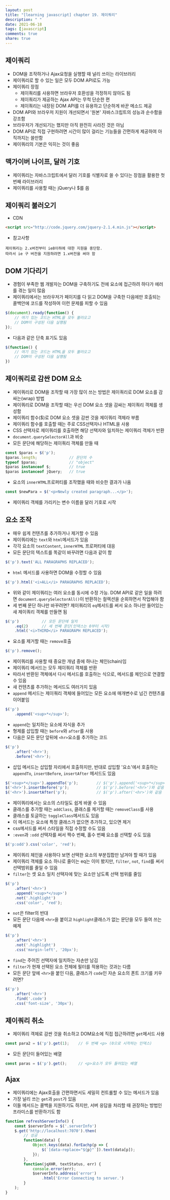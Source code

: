 ```yaml
---
layout: post
title: "[learning javascript] chapter 19. 제이쿼리"
description: " "
date: 2021-06-18
tags: [javascript]
comments: true
share: true
---
```


## 제이쿼리
- DOM을 조작하거나 Ajax요청을 실행할 때 널리 쓰이는 라이브러리 
- 제이쿼리로 할 수 있는 일은 모두 DOM API로도 가능 
- 제이쿼리 장점 
    - 제이쿼리를 사용하면 브라우저 호환성을 걱정하지 않아도 됨 
    - 제이쿼리가 제공하는 Ajax API는 무척 단순한 편 
    - 제이쿼리는 내장된 DOM API를 더 유용하고 단순하게 바꾼 메소드 제공 
- DOM API와 브라우저 지원이 개선되면서 '원본' 자바스크립트의 성능과 순수함을 강조함 
- 브라우저가 개선되기는 했지만 아직 완전히 사라진 것은 아님 
- DOM API로 직접 구현하려면 시간이 많이 걸리는 기능들을 간편하게 제공하여 아직까지는 쓸만함 
- 제이쿼리의 기본은 익히는 것이 좋음 

## 맥가이버 나이프, 달러 기호
- 제이쿼리는 자바스크립트에서 달러 기호를 식별자로 쓸 수 있다는 장점을 활용한 첫 번째 라이브러리 
- 제이쿼리를 사용할 때는 jQuery나 $를 씀

## 제이쿼리 불러오기
- CDN
```html
<script src="http://code.jquery.com/jquery-2.1.4.min.js"></script>
```
- 참고사항 
```
제이쿼리는 2.x버전부터 ie8이하에 대한 지원을 중단함.
따라서 ie 구 버전을 지원하려면 1.x버전을 써야 함 
```

## DOM 기다리기
- 경험이 부족한 웹 개발자는 DOM을 구축하기도 전에 요소에 접근하려 하다가 에러를 겪는 일이 많음
- 제이쿼리에서는 브라우저가 페이지를 다 읽고 DOM을 구축한 다음에만 호출되는 콜백안에 코드를 작성하여 이런 문제를 피할 수 있음 
```javascript
$(document).ready(function() {
    // 여기 있는 코드는 HTML을 모두 불러오고 
    // DOM이 구성된 다음 실행됨
});
```
- 다음과 같은 단축 표기도 있음
```javascript
$(function() {
    // 여기 있는 코드는 HTML을 모두 불러오고 
    // DOM이 구성된 다음 실행됨
})
```

## 제이쿼리로 감싼 DOM 요소 
- 제이쿼리로 DOM을 조작할 때 가장 많이 쓰는 방법은 제이쿼리로 DOM 요소를 감싸는(wrap) 방법 
- 제이쿼리로 DOM을 조작할 때는 우선 DOM 요소 셋을 감싸는 제이쿼리 객체를 생성함
- 제이쿼리 함수($)로 DOM 요소 셋을 감싼 것을 제이쿼리 객체라 부름
- 제이쿼리 함수를 호출할 때는 주로 CSS선택자나 HTML을 사용 
- CSS 선택자로 제이쿼리를 호출하면 해당 선택자와 일치하는 제이쿼리 객체가 반환 
- `document.querySelectorAll`과 비슷 
- 모든 문단에 해당하는 제이쿼리 객체를 만들 때
```javascript
const $paras = $('p');
$paras.length;              // 문단의 수
typeof $paras;              // "object"
$paras instanceof $;        // true
$paras instanceof jQuery;   // true
```
- 요소의 `innerHTML`프로퍼티를 조작했을 때와 비슷한 결과가 나옴 
```javascript
const $newPara = $('<p>Newly created paragraph...</p>');
```
- 제이쿼리 객체를 가리키는 변수 이름을 달러 기호로 시작

## 요소 조작
- 매우 쉽게 컨텐츠를 추가하거나 제거할 수 있음 
- 제이쿼리에는 `text`와 `html`메서드가 있음 
- 각각 요소의 `textContent`, `innerHTML` 프로퍼티에 대응 
- 모든 문단의 텍스트를 똑같이 바꾸려면 다음과 같이 함 
```javascript
$('p').text('ALL PARAGRAPHS REPLACED');
```
- `html` 메서드를 사용하면 DOM을 수정할 수 있음
```javascript
$('p').html('<i>ALL</i> PARAGRAPHS REPLACED');
```
- 위와 같이 제이쿼리는 여러 요소를 동시에 수정 가능. DOM API로 같은 일을 하려면 `document.querySelectorAll()`이 반환하는 컬렉션을 순회하면서 작업해야 함 
- 세 번째 문단 하나만 바꾸려면? 제이쿼리의 `eq`메서드를 써서 요소 하나만 들어있는 새 제이쿼리 객체를 만들면 됨 
```javascript
$('p')          // 모든 문단에 일치
    .eq(2)      // 세 번째 문단(인덱스는 0부터 시작)
    .html('<i>THIRD</i> PARAGRAPH REPLACED');
```
- 요소를 제거할 때는 `remove`호출
```javascript
$('p').remove();
```
- 제이쿼리를 사용할 때 중요한 개념 중에 하나는 체인(chain)임 
- 제이쿼리 메서드는 모두 제이쿼리 객체를 반환
- 따라서 반환된 객체에서 다시 메서드를 호출하는 식으로, 메서드를 체인으로 연결할 수 있음 
- 새 컨텐츠를 추가하는 메서드도 여러가지 있음
- `append` 메서드는 제이쿼리 객체에 들어있는 모든 요소에 매개변수로 넘긴 컨텐츠를 이어붙임 
```javascript
$('p')
    .append('<sup>*</sup>');
```
- `append`는 일치하는 요소에 자식을 추가 
- 형제를 삽입할 때는 `before`와 `after`를 사용 
- 다음은 모든 문단 앞뒤에 `<hr>`요소를 추가하는 코드 
```javascript
$('p')
    .after('<hr>');
    .before('<hr>');
```
- 삽입 메서드는 삽입할 자리에서 호출하지만, 반대로 삽입할 '요소'에서 호출하는 `appendTo`, `insertBefore`, `insertAfter` 메서드도 있음 
```javascript
$('<sup>*</sup>').appendTo('p');        // $('p').append('<sup>*</sup>') 와 같음
$('<hr>').insertBefore('p');            // $('p').before('<hr>')와 같음
$('<hr>').insertAfter('p');             // $('p').after('<hr>')와 같음
```
- 제이쿼리에서는 요소의 스타일도 쉽게 바꿀 수 있음 
- 클래스를 추가할 때는 `addClass`, 클래스를 제거할 때는 `removeClass`를 사용 
- 클래스를 토글하는 `toggleClass`메서드도 있음 
- 이 메서드는 요소에 특정 클래스가 없으면 추가하고, 있으면 제거 
- css메서드를 써서 스타일을 직접 수정할 수도 있음 
- `:even`과 `:odd` 선택자를 써서 짝수 번째, 홀수 번째 요소를 선택할 수도 있음 
```javascript
$('p:odd').css('color', 'red');
```
- 제이쿼리 체인을 사용하다 보면 선택한 요소의 부분집합만 남겨야 할 때가 있음 
- 제이쿼리 객체를 요소 하나로 줄이는 eq는 이미 봤지만, `filter`, `not`, `find`를 써서 선택범위를 줄일 수 있음
- `filter`는 셋 요소 일치 선택자에 맞는 요소만 남도록 선택 범위를 줄임
```javascript
$('p')
    .after('<hr>')
    .append('<sup>*</sup>')
    .not('.highlight')
    .css('color', 'red');
```
- `not`은 filter의 반대 
- 모든 문단 다음에 `<hr>`을 붙이고 `highlight`클래스가 없는 문단을 모두 들여 쓰는 예제
```javascript
$('p')
    .after('<hr>')
    .not('.highlight')
    .css('margin-left', '20px');
```
- `find`는 주어진 선택자에 일치하는 자손만 남김 
- `filter`가 현재 선택된 요소 전체에 필터를 적용하는 것과는 다름 
- 모든 문단 앞에 `<hr>`을 붙인 다음, 클래스가 `code`인 자손 요소의 폰트 크기를 키우려면?
```javascript
$('p')
    .after('<hr>')
    .find('.code')
    .css('font-size', '30px');
```

## 제이쿼리 취소 
- 제이쿼리 객체로 감싼 것을 취소하고 DOM요소에 직접 접근하려면 `get`메서드 사용 
```javascript
const para2 = $('p').get(1);    // 두 번째 <p> (0으로 시작하는 인덱스)
```
- 모든 문단이 들어있는 배열 
```javascript
const paras = $('p').get();     // <p>요소가 모두 들어있는 배열 
```

## Ajax
- 제이쿼리에는 Ajax호출을 간편하면서도 세밀히 컨트롤할 수 있는 메서드가 있음 
- 가장 널리 쓰는 `get`과 `post`가 있음 
- 이들 메서드는 콜백을 지원하기도 하지만, 서버 응답을 처리할 때 권장하는 방법인 프라미스를 반환하기도 함 
```javascript
function refreshServerInfo() {
    const $serverInfo = $('.serverInfo')
    $.get('http://localhost:7070').then(
        // 성공
        function(data) {
            Object.keys(data).forEachp(p => {
                $(`[data-replace="${p}"`]).text(data[p]);
            });
        },
        function(jqXHR, textStatus, err) {
            console.error(err);
            $serverInfo.address('error')
                .html('Error Connecting to server.')
        }
    );
}
```

